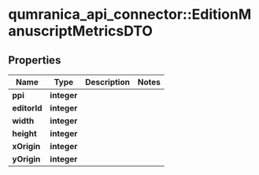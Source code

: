 # qumranica_api_connector::EditionManuscriptMetricsDTO

## Properties
Name | Type | Description | Notes
------------ | ------------- | ------------- | -------------
**ppi** | **integer** |  | 
**editorId** | **integer** |  | 
**width** | **integer** |  | 
**height** | **integer** |  | 
**xOrigin** | **integer** |  | 
**yOrigin** | **integer** |  | 


